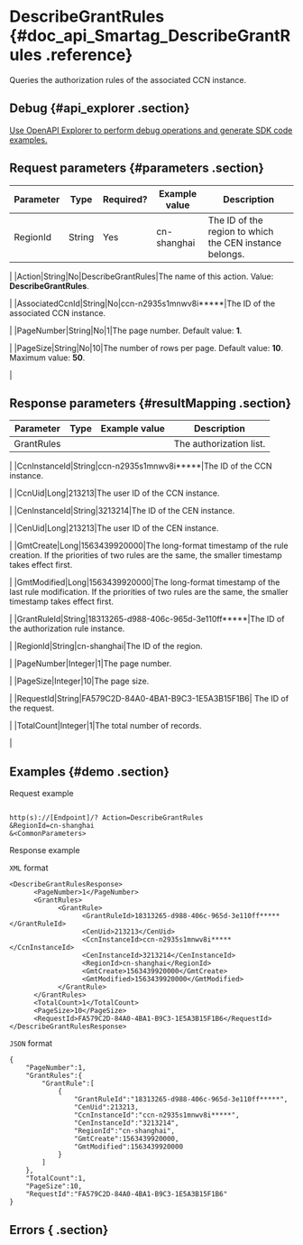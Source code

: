 # DescribeGrantRules {#doc_api_Smartag_DescribeGrantRules .reference}

Queries the authorization rules of the associated CCN instance.

## Debug {#api_explorer .section}

[Use OpenAPI Explorer to perform debug operations and generate SDK code examples.](https://api.aliyun.com/#product=Smartag&api=DescribeGrantRules&type=RPC&version=2018-03-13)

## Request parameters {#parameters .section}

|Parameter|Type|Required?|Example value|Description|
|---------|----|---------|-------------|-----------|
|RegionId|String|Yes|cn-shanghai|The ID of the region to which the CEN instance belongs.

 |
|Action|String|No|DescribeGrantRules|The name of this action. Value: **DescribeGrantRules**.

 |
|AssociatedCcnId|String|No|ccn-n2935s1mnwv8i\*\*\*\*\*|The ID of the associated CCN instance.

 |
|PageNumber|String|No|1|The page number. Default value: **1**.

 |
|PageSize|String|No|10|The number of rows per page. Default value: **10**. Maximum value: **50**.

 |

## Response parameters {#resultMapping .section}

|Parameter|Type|Example value|Description|
|---------|----|-------------|-----------|
|GrantRules| | |The authorization list.

 |
|CcnInstanceId|String|ccn-n2935s1mnwv8i\*\*\*\*\*|The ID of the CCN instance.

 |
|CcnUid|Long|213213|The user ID of the CCN instance.

 |
|CenInstanceId|String|3213214|The ID of the CEN instance.

 |
|CenUid|Long|213213|The user ID of the CEN instance.

 |
|GmtCreate|Long|1563439920000|The long-format timestamp of the rule creation. If the priorities of two rules are the same, the smaller timestamp takes effect first.

 |
|GmtModified|Long|1563439920000|The long-format timestamp of the last rule modification. If the priorities of two rules are the same, the smaller timestamp takes effect first.

 |
|GrantRuleId|String|18313265-d988-406c-965d-3e110ff\*\*\*\*\*|The ID of the authorization rule instance.

 |
|RegionId|String|cn-shanghai|The ID of the region.

 |
|PageNumber|Integer|1|The page number.

 |
|PageSize|Integer|10|The page size.

 |
|RequestId|String|FA579C2D-84A0-4BA1-B9C3-1E5A3B15F1B6| The ID of the request.

 |
|TotalCount|Integer|1|The total number of records.

 |

## Examples {#demo .section}

Request example

``` {#request_demo}

http(s)://[Endpoint]/? Action=DescribeGrantRules
&RegionId=cn-shanghai
&<CommonParameters>

```

Response example

`XML` format

``` {#xml_return_success_demo}
<DescribeGrantRulesResponse>
	  <PageNumber>1</PageNumber>
	  <GrantRules>
		    <GrantRule>
			      <GrantRuleId>18313265-d988-406c-965d-3e110ff*****</GrantRuleId>
			      <CenUid>213213</CenUid>
			      <CcnInstanceId>ccn-n2935s1mnwv8i*****</CcnInstanceId>
			      <CenInstanceId>3213214</CenInstanceId>
			      <RegionId>cn-shanghai</RegionId>
			      <GmtCreate>1563439920000</GmtCreate>
			      <GmtModified>1563439920000</GmtModified>
		    </GrantRule>
	  </GrantRules>
	  <TotalCount>1</TotalCount>
	  <PageSize>10</PageSize>
	  <RequestId>FA579C2D-84A0-4BA1-B9C3-1E5A3B15F1B6</RequestId>
</DescribeGrantRulesResponse>
```

`JSON` format

``` {#json_return_success_demo}
{
	"PageNumber":1,
	"GrantRules":{
		"GrantRule":[
			{
				"GrantRuleId":"18313265-d988-406c-965d-3e110ff*****",
				"CenUid":213213,
				"CcnInstanceId":"ccn-n2935s1mnwv8i*****",
				"CenInstanceId":"3213214",
				"RegionId":"cn-shanghai",
				"GmtCreate":1563439920000,
				"GmtModified":1563439920000
			}
		]
	},
	"TotalCount":1,
	"PageSize":10,
	"RequestId":"FA579C2D-84A0-4BA1-B9C3-1E5A3B15F1B6"
}
```

## Errors { .section}

